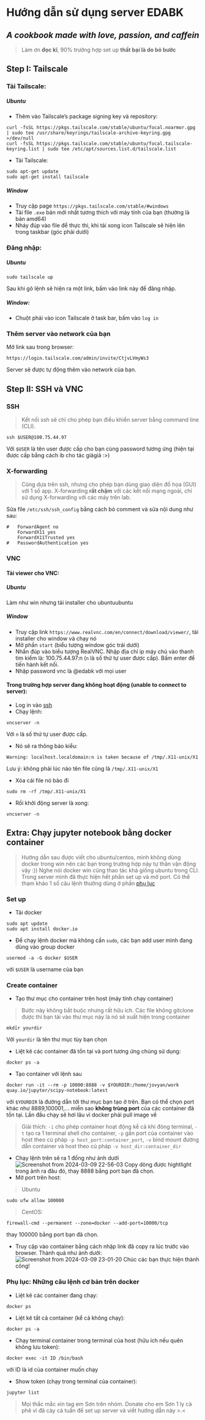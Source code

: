 # Hướng dẫn sử dụng server EDABK
## _A cookbook made with love, passion, and caffein_
> Làm ơn **đọc kĩ**, 90% trường hợp set up **thất bại là do bỏ bước**  
## Step I: Tailscale
### Tải Tailscale:
##### Ubuntu
- Thêm vào Tailscale’s package signing key và repository:
```
curl -fsSL https://pkgs.tailscale.com/stable/ubuntu/focal.noarmor.gpg | sudo tee /usr/share/keyrings/tailscale-archive-keyring.gpg >/dev/null
curl -fsSL https://pkgs.tailscale.com/stable/ubuntu/focal.tailscale-keyring.list | sudo tee /etc/apt/sources.list.d/tailscale.list
```
- Tải Tailscale:
```
sudo apt-get update
sudo apt-get install tailscale
```
##### Window
- Truy cập page `https://pkgs.tailscale.com/stable/#windows`
- Tải file `.exe` bản mới nhất tương thích với máy tính của bạn (thường là bản amd64)
- Nháy đúp vào file để thực thi, khi tải xong icon Tailscale sẽ hiện lên trong taskbar (góc phải dưới)

### Đăng nhập:
##### Ubuntu
```
sudo tailscale up
```
Sau khi gõ lệnh sẽ hiện ra một link, bấm  vào link này để đăng nhập.
##### Window:
- Chuột phải vào icon Tailscale ở task bar, bấm vào `log in`
### Thêm server vào network của bạn
Mở link sau trong browser:
```
https://login.tailscale.com/admin/invite/CtjvLVmyWs3
```
Server sẽ được tự động thêm vào network của bạn.
## Step II: SSH và VNC
### <a name="ssh"></a>SSH
> Kết nối ssh sẽ chỉ cho phép bạn điều khiển server bằng command line  (CLI).
```
ssh $USER@100.75.44.97
```
Với `$USER` là tên user được cấp cho bạn cùng password tương ứng (hiện tại được cấp bằng cách ib cho tác giảgiả :>)
### X-forwarding
> Cũng dựa trên ssh, nhưng cho phép bạn dùng giao diện đồ họa (GUI) với  1 số app. X-forwarding  **rất chậm** với các kết nối mạng ngoài, chỉ sử dụng X-forwarding với các máy trên lab.

Sửa file `/etc/ssh/ssh_config` bằng cách bỏ comment và sửa nội dung như sau:
```
#   ForwardAgent no
    ForwardX11 yes
    ForwardX11Trusted yes
#   PasswordAuthentication yes
```
### VNC
#### Tải viewer cho VNC:
##### Ubuntu
Làm như win nhưng tải installer cho ubuntuubuntu
##### Window
- Truy cập link `https://www.realvnc.com/en/connect/download/viewer/`, tải installer cho window và chạy nó
- Mở phần `start` (biểu tượng window góc trái dưới)
- Nhấn đúp vào biểu tượng RealVNC. Nhập địa chỉ ip máy chủ vào thanh tìm kiếm là: 100.75.44.97:n (`n` là số thứ tự user được cấp). Bấm enter để tiến hành kết nối.
- Nhập password vnc là @edabk với mọi user
#### Trong trường hợp server đang không hoạt động (unable to connect to server):
- Log in vào [ssh](#ssh)
- Chạy lệnh:
```
vncserver -n
```
Với `n` là số thứ tự user được cấp.
- Nó sẽ ra thông báo kiểu:
```
Warning: localhost.localdomain:n is taken because of /tmp/.X11-unix/X1
```
Lưu ý: không phải lúc nào tên file cũng là `/tmp/.X11-unix/X1`
- Xóa cái file nó bảo đi
```
sudo rm -rf /tmp/.X11-unix/X1
```
- Rồi khởi động server là xong:
```
vncserver -n
```
## Extra: Chạy jupyter notebook bằng docker container
> Hướng dẫn sau được viết cho ubuntu/centos, mình không dùng docker trong win nên các bạn trong trường hợp này tự thân vận động vậy :)) Nghe nói docker win cũng thao tác khá giống ubuntu trong CLI. Trong server mình đã thực hiện hết phần set up và mở port. Có thể tham khảo 1 số câu lệnh thường dùng ở phần [phụ lục](#phụ-lục-những-câu-lệnh-cơ-bản-trên-docker)
### Set up
- Tải docker
```
sudo apt update
sudo apt install docker.io
```
- Để chạy lệnh docker mà không cần `sudo`, các bạn add user mình đang dùng vào group docker
```
usermod -a -G docker $USER
```
với `$USER` là username của bạn
### Create container
- Tạo thư mục cho container trên host (máy tính chạy container)
> Bước này không bắt buộc nhưng rất hữu ích. Các file không gitclone được thì bạn tải vào thư mục này là nó sẽ xuất hiện trong container
```
mkdỉr yourdir
```
Với `yourdir` là tên thư mục tùy bạn chọn
- Liệt kê các container đã tồn tại và port tương ứng chúng sử dụng:
```
docker ps -a
```
- Tạo container với lệnh sau
```
docker run -it --rm -p 10000:8888 -v $YOURDIR:/home/jovyan/work quay.io/jupyter/scipy-notebook:latest
```
với `$YOURDIR` là đường dẫn tới thư mục bạn tạo ở trên. Bạn có thể chọn port khác như 8889,100001,... miễn sao **không trùng port** của các container đã tồn tại. Lần đầu chạy sẽ hơi lâu vì docker phải pull image về
> Giải thích: `-i` cho phép container hoạt động kể cả khi đóng terminal, `-t` tạo ra 1 terminal shell cho container, `-p` gắn port của container vào host theo cú pháp `-p host_port:container_port`, `-v` bind mount đường dẫn container và host theo cú pháp `-v host_dir:container_dir`
- Chạy lệnh trên sẽ ra 1 đống như ảnh dưới
![Screenshot from 2024-03-09 22-56-03](https://github.com/cern143/edabk_SoC_doc/assets/70802909/2242f7d7-65ce-4fd7-b0b8-cdaa4f8be621)
Copy dòng được hightlight trong ảnh ra đâu đó, thay 8888 bằng port bạn đã chọn.
- Mở port trên host:
> Ubuntu
```
sudo ufw allow 100000
```
> CentOS:
```
firewall-cmd --permanent --zone=docker --add-port=10000/tcp
```
thay 100000 bằng port bạn đã chọn.
- Truy cập vào container bằng cách nhập link đã copy ra lúc trước vào browser. Thành quả như ảnh dưới:
![Screenshot from 2024-03-09 23-01-20](https://github.com/cern143/edabk_SoC_doc/assets/70802909/4a6248b5-9dd3-46b5-9754-493a584fcb5f)
Chúc các bạn thực hiện thành công!
### Phụ lục: Những câu lệnh cơ bản trên docker
- Liệt kê các container đang chạy:
```
docker ps
```
- Liệt kê tất cả container (kể cả không chạy):
```
docker ps -a
```
- Chạy terminal container trong terminal của host (hữu ích nếu quên không lưu token):
```
docker exec -it ID /bin/bash
```
với ID là id của container muốn chạy
- Show token (chạy trong terminal của container):
```
jupyter list
```
> Mọi thắc mắc xin tag em Sơn trên nhóm. Donate cho em Sơn 1 ly cà phê vì đã cày cả tuần để set up server và viết hướng dẫn này >.<






